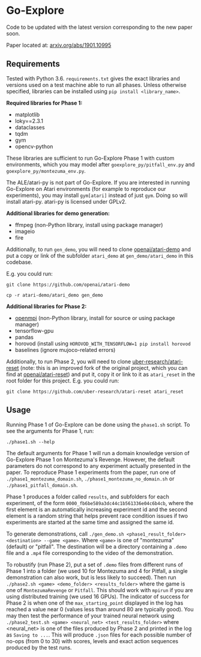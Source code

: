 # Go-Explore

Code to be updated with the latest version corresponding to the new paper soon.

Paper located at: [arxiv.org/abs/1901.10995](https://arxiv.org/abs/1901.10995)

## Requirements

Tested with Python 3.6. `requirements.txt` gives the exact libraries and versions used on a test machine
able to run all phases. Unless otherwise specified, libraries can be installed using `pip install <library_name>`.

**Required libraries for Phase 1:**
- matplotlib
- loky==2.3.1
- dataclasses
- tqdm
- gym
- opencv-python

These libraries are sufficient to run Go-Explore Phase 1 with custom environments, which you may model after `goexplore_py/pitfall_env.py` and `goexplore_py/montezuma_env.py`.

The ALE/atari-py is not part of Go-Explore. If you are interested in running Go-Explore on Atari environments (for example to reproduce our experiments), you may install `gym[atari]` instead of just `gym`. Doing so will install atari-py. atari-py is licensed under GPLv2.

**Additional libraries for demo generation:**
- ffmpeg (non-Python library, install using package manager)
- imageio
- fire

Additionally, to run `gen_demo`, you will need to clone [openai/atari-demo](https://github.com/openai/atari-demo) and
put a copy or link of the subfolder `atari_demo` at `gen_demo/atari_demo` in this codebase.

E.g. you could run:

`git clone https://github.com/openai/atari-demo`

`cp -r atari-demo/atari_demo gen_demo`

**Additional libraries for Phase 2:**
- [openmpi](https://www.open-mpi.org/software/ompi/v4.0/) (non-Python library, install for source or using package manager)
- tensorflow-gpu
- pandas
- horovod (install using `HOROVOD_WITH_TENSORFLOW=1 pip install horovod`
- baselines (ignore mujoco-related errors)

Additionally, to run Phase 2, you will need to clone [uber-research/atari-reset](https://github.com/uber-research/atari-reset) (note: this is an improved fork of the original project, which you can find at [openai/atari-reset](https://github.com/openai/atari-reset)) and
put it, copy it or link to it as `atari_reset` in the root folder for this project.
E.g. you could run:

`git clone https://github.com/uber-research/atari-reset atari_reset`

## Usage

Running Phase 1 of Go-Explore can be done using the `phase1.sh` script. To see the arguments
for Phase 1, run:

`./phase1.sh --help` 

The default arguments for Phase 1 will run a domain knowledge version of Go-Explore Phase 1 on
Montezuma's Revenge. However, the default parameters do not correspond to any experiment actually
presented in the paper. To reproduce Phase 1 experiments from the paper, run one of
`./phase1_montezuma_domain.sh`, `./phase1_montezuma_no_domain.sh` or `./phase1_pitfall_domain.sh`.

Phase 1 produces a folder called `results`, and subfolders for each experiment, of the form
`0000_fb6be589a3dc44c1b561336e04c6b4cb`, where the first element is an automatically increasing
experiment id and the second element is a random string that helps prevent race condition issues if
two experiments are started at the same time and assigned the same id.

To generate demonstrations, call `./gen_demo.sh <phase1_result_folder> <destination> --game <game>`. Where `<game>` is one of "montezuma" (default) or "pitfall". The destination
will be a directory containing a `.demo` file and a `.mp4` file corresponding to the video of the
demonstration.

To robustify (run Phase 2), put a set of `.demo` files from different runs of Phase 1 into a folder
(we used 10 for Montezuma and 4 for Pitfall, a single demonstration can also work, but is less
likely to succeed). Then run `./phase2.sh <game> <demo_folder> <results_folder>` where the game is 
one of `MontezumaRevenge` or `Pitfall`. This should work with `mpirun` if you are using distributed 
training (we used 16 GPUs). The indicator of success for Phase 2 is when one of the 
`max_starting_point` displayed in the log has reached a value near 0 (values less than around 80 are
typically good). You may then test the performance of your trained neural network using 
`./phase2_test.sh <game> <neural_net> <test_results_folder>`
where <neural_net> is one of the files produced by Phase 2 and printed in the log as `Saving to ...`.
This will produce `.json` files for each possible number of no-ops (from 0 to 30) with scores, levels
and exact action sequences produced by the test runs.
